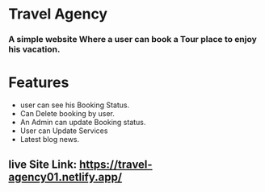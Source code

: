 # Travel Agency

### A simple website Where a user can book a Tour place to enjoy his vacation.

# Features

- user can see his Booking Status.
- Can Delete booking by user.
- An Admin can update Booking status.
- User can Update Services
- Latest blog news.

## live Site Link: https://travel-agency01.netlify.app/
